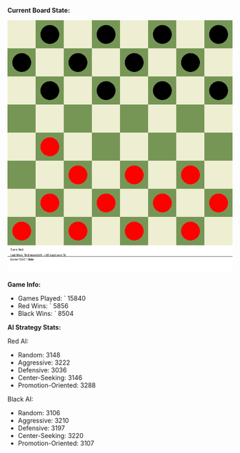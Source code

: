 
**Current Board State:**  
<!-- START_GIF -->
![Checkers Game](./checkers_game.gif)
<!-- END_GIF -->

**Game Info:**  
- Games Played: `<!-- GAMES_PLAYED --> 15840
- Red Wins: `<!-- RED_WINS --> 5856
- Black Wins: `<!-- BLACK_WINS --> 8504

<!-- AI_STATS -->
**AI Strategy Stats:**

Red AI:
- Random: 3148
- Aggressive: 3222
- Defensive: 3036
- Center-Seeking: 3146
- Promotion-Oriented: 3288

Black AI:
- Random: 3106
- Aggressive: 3210
- Defensive: 3197
- Center-Seeking: 3220
- Promotion-Oriented: 3107
